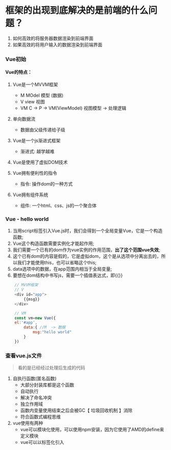 # 框架的出现到底解决的是前端的什么问题？
1. 如何高效的将服务器数据渲染到前端界面
2. 如果高效的将用户输入的数据渲染到前端界面


### Vue初始

#### Vue的特点：
1. Vue是一个MVVM框架
    - M         MOdel  模型  (数据)
    - V         view   视图
    - VM        C -> P -> VM(ViewModel)  视图模型 ->  处理逻辑 

2. 单向数据流
    - 数据由父级传递给子级

3. Vue是一个js渐进式框架
    - 渐进式: 越学越难

4. Vue是使用了虚拟DOM技术

5. Vue拥有便利性的指令
    - 指令: 操作dom的一种方式

6. Vue拥有组件系统
    - 组件: 一个html、css、js的一个聚合体

### Vue - hello world
1. 当用script标签引入Vue.js时，我们会得到一个全局变量Vue，它是一个构造函数;
2. Vue这个构造函数需要实例化才能起作用;
3. 我们需要一个已有的dom作为vue实例的作用范围，**出了这个范围vue失效**;
4. 这个已有dom的内容是假的，它是虚拟dom，这个是从选项中分离出去的，所以我们才能使用this，也可以省略这个this;
5. data选项中的数据，在app范围内相当于全局变量;
6. 要想在dom结构中书写js，需要一个插值表达式，即{{}}

```js
    // MVVM框架
    // V 
    <div id="app">
        {{msg}}
    </div>

    // VM
    const vm=new Vue({
    el:'#app',
        data:{ //M  -> 数据
            msg:"hello world"
        }
    })
```

### 查看vue.js文件
> 看的是已经经过处理后生成的代码

1. 自执行函数(匿名函数)
    - 大部分封装库都是这个函数
    - 自动执行
    - 解决了命名冲突
    - 独立作用域
    - 函数内变量使用结束之后会被GC【 垃圾回收机制 】消除
    - 符合函数式编程思维
2. vue使用有两种
    - vue可以模块化使用，可以使用npm安装，因为它使用了AMD的define来定义模块
    - vue可以以标签化引入
